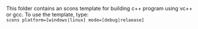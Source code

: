 This folder contains an scons template for building c++ program using vc++ or gcc. To use the template, type: <br>
`scons platform=[windows|linux] mode=[debug|relaease]`